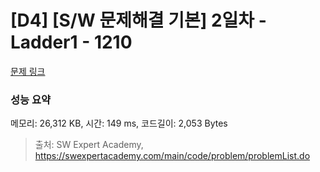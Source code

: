 # [D4] [S/W 문제해결 기본] 2일차 - Ladder1 - 1210 

[문제 링크](https://swexpertacademy.com/main/code/problem/problemDetail.do?contestProbId=AV14ABYKADACFAYh) 

### 성능 요약

메모리: 26,312 KB, 시간: 149 ms, 코드길이: 2,053 Bytes



> 출처: SW Expert Academy, https://swexpertacademy.com/main/code/problem/problemList.do